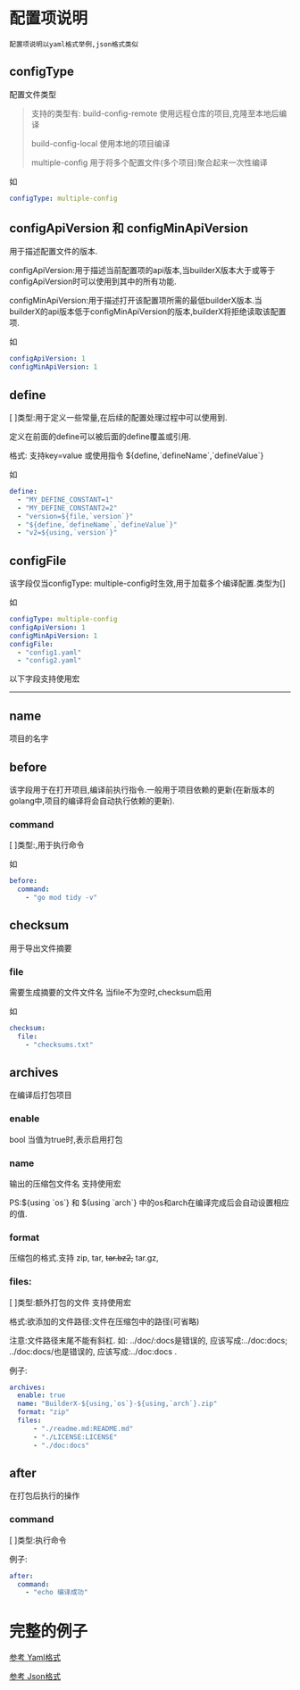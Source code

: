 # 配置项说明
    配置项说明以yaml格式举例,json格式类似

## configType

配置文件类型

> 支持的类型有:
> build-config-remote  使用远程仓库的项目,克隆至本地后编译
>
> build-config-local 使用本地的项目编译
>
> multiple-config  用于将多个配置文件(多个项目)聚合起来一次性编译

如

```yaml
configType: multiple-config
```

## configApiVersion 和 configMinApiVersion

用于描述配置文件的版本.

configApiVersion:用于描述当前配置项的api版本,当builderX版本大于或等于configApiVersion时可以使用到其中的所有功能.

configMinApiVersion:用于描述打开该配置项所需的最低builderX版本.当builderX的api版本低于configMinApiVersion的版本,builderX将拒绝读取该配置项.

如

```yaml
configApiVersion: 1
configMinApiVersion: 1
```

## define

[ ]类型:用于定义一些常量,在后续的配置处理过程中可以使用到.

定义在前面的define可以被后面的define覆盖或引用.

格式: 支持key=value 或使用指令 ${define,\`defineName\`,\`defineValue\`}

如

```yaml
define:
  - "MY_DEFINE_CONSTANT=1"
  - "MY_DEFINE_CONSTANT2=2"
  - "version=${file,`version`}" 
  - "${define,`defineName`,`defineValue`}" 
  - "v2=${using,`version`}" 
```


## configFile

该字段仅当configType: multiple-config时生效,用于加载多个编译配置.类型为[]

如

```yaml
configType: multiple-config
configApiVersion: 1
configMinApiVersion: 1
configFile:
  - "config1.yaml"
  - "config2.yaml"
```

以下字段支持使用宏

----


## name

项目的名字


## before

该字段用于在打开项目,编译前执行指令.一般用于项目依赖的更新(在新版本的golang中,项目的编译将会自动执行依赖的更新).

### command

[ ]类型:,用于执行命令 

如

```yaml
before:
  command:
    - "go mod tidy -v"
```



## checksum

用于导出文件摘要

### file

需要生成摘要的文件文件名 当file不为空时,checksum启用

如

```yaml
checksum:
  file: 
    - "checksums.txt"
```



## archives

在编译后打包项目

### enable

bool 当值为true时,表示启用打包

### name

输出的压缩包文件名 支持使用宏

PS:${using \`os\`} 和 ${using \`arch\`} 中的os和arch在编译完成后会自动设置相应的值.

### format

压缩包的格式.支持 zip, tar, ~~tar.bz2,~~ tar.gz,

### files:

[ ]类型:额外打包的文件 支持使用宏

格式:欲添加的文件路径:文件在压缩包中的路径(可省略)

注意:文件路径末尾不能有斜杠. 如: ../doc/:docs是错误的, 应该写成:../doc:docs; ../doc:docs/也是错误的, 应该写成:../doc:docs .

例子:

```yaml
archives:
  enable: true
  name: "BuilderX-${using,`os`}-${using,`arch`}.zip"
  format: "zip"
  files:
      - "./readme.md:README.md"
      - "./LICENSE:LICENSE"
      - "./doc:docs"
```



## after

在打包后执行的操作

### command

[ ]类型:执行命令

例子:

```yaml
after:
  command:
    - "echo 编译成功"
```



# 完整的例子

[参考 Yaml格式](builderXGo.yaml)

[参考 Json格式](builderXGo.json)
